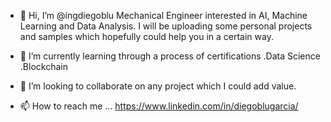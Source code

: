- 👋 Hi, I’m @ingdiegoblu
Mechanical Engineer interested in AI, Machine Learning and Data Analysis.
I will be uploading some personal projects and samples which hopefully could help you in a certain way.

- 🌱 I’m currently learning through a process of certifications
.Data Science
.Blockchain

- 💞️ I’m looking to collaborate on any project which I could add value.

- 📫 How to reach me ...
https://www.linkedin.com/in/diegoblugarcia/

<!---
ingdiegoblu/ingdiegoblu is a ✨ special ✨ repository because its `README.md` (this file) appears on your GitHub profile.
You can click the Preview link to take a look at your changes.
--->

